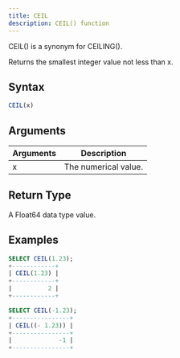```yaml
---
title: CEIL
description: CEIL() function
---
```


CEIL() is a synonym for CEILING().

Returns the smallest integer value not less than x.

## Syntax

```sql
CEIL(x)
```

## Arguments

| Arguments | Description          |
| --------- | -------------------- |
| x         | The numerical value. |

## Return Type

A Float64 data type value.

## Examples

```sql
SELECT CEIL(1.23);
+------------+
| CEIL(1.23) |
+------------+
|          2 |
+------------+

SELECT CEIL(-1.23);
+----------------+
| CEIL((- 1.23)) |
+----------------+
|             -1 |
+----------------+
```
